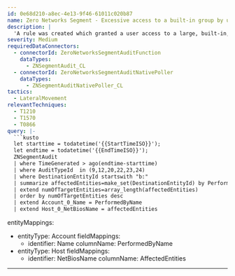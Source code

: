 ```yaml
---
id: 0e68d210-a8ec-4e13-9f46-61011c020b87
name: Zero Networks Segment - Excessive access to a built-in group by user
description: |
  'A rule was created which granted a user access to a large, built-in, group of assets.'
severity: Medium
requiredDataConnectors:
  - connectorId: ZeroNetworksSegmentAuditFunction
    dataTypes:
      - ZNSegmentAudit_CL
  - connectorId: ZeroNetworksSegmentAuditNativePoller
    dataTypes:
      - ZNSegmentAuditNativePoller_CL
tactics:
  - LateralMovement
relevantTechniques:
  - T1210
  - T1570
  - T0866
query: |-
  ```kusto
  let starttime = todatetime('{{StartTimeISO}}');
  let endtime = todatetime('{{EndTimeISO}}');
  ZNSegmentAudit
  | where TimeGenerated > ago(endtime-starttime)
  | where AuditTypeId  in (9,12,20,22,23,24)
  | where DestinationEntityId startswith "b:"
  | summarize affectedEntities=make_set(DestinationEntityId) by PerformedByName
  | extend numOfTargetEntities=array_length(affectedEntities)
  | order by numOfTargetEntities desc
  | extend Account_0_Name = PerformedByName
  | extend Host_0_NetBiosName = affectedEntities
  ```
entityMappings:
  - entityType: Account
    fieldMappings:
      - identifier: Name
        columnName: PerformedByName
  - entityType: Host
    fieldMappings:
      - identifier: NetBiosName
        columnName: AffectedEntities
---
```


